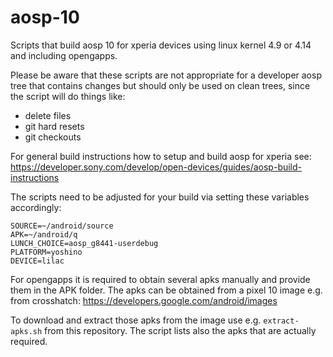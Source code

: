# aosp-10

Scripts that build aosp 10 for xperia devices using linux kernel 4.9 or 4.14 and including opengapps.

Please be aware that these scripts are not appropriate for a developer aosp tree that contains
changes but should only be used on clean trees, since the script will do things like:
- delete files
- git hard resets
- git checkouts

For general build instructions how to setup and build aosp for xperia see:
https://developer.sony.com/develop/open-devices/guides/aosp-build-instructions

The scripts need to be adjusted for your build via setting these variables accordingly:
```
SOURCE=~/android/source
APK=~/android/q
LUNCH_CHOICE=aosp_g8441-userdebug
PLATFORM=yoshino
DEVICE=lilac
```

For opengapps it is required to obtain several apks manually and provide them in the APK folder.
The apks can be obtained from a pixel 10 image e.g. from crosshatch:
https://developers.google.com/android/images

To download and extract those apks from the image use e.g. `extract-apks.sh` from this repository.
The script lists also the apks that are actually required.
